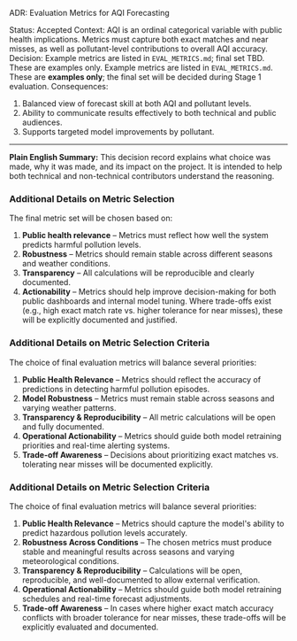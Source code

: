 ADR: Evaluation Metrics for AQI Forecasting

Status: Accepted
Context: AQI is an ordinal categorical variable with public health implications. Metrics must capture both exact matches and near misses, as well as pollutant-level contributions to overall AQI accuracy.
Decision:
Example metrics are listed in `EVAL_METRICS.md`; final set TBD. These are examples only.
Example metrics are listed in `EVAL_METRICS.md`. These are **examples only**; the final set will be decided during Stage 1 evaluation.
Consequences:
1. Balanced view of forecast skill at both AQI and pollutant levels.
2. Ability to communicate results effectively to both technical and public audiences.
3. Supports targeted model improvements by pollutant.

---
**Plain English Summary:**
This decision record explains what choice was made, why it was made, and its impact on the project.
It is intended to help both technical and non-technical contributors understand the reasoning.


### Additional Details on Metric Selection
The final metric set will be chosen based on:
1. **Public health relevance** – Metrics must reflect how well the system predicts harmful pollution levels.
2. **Robustness** – Metrics should remain stable across different seasons and weather conditions.
3. **Transparency** – All calculations will be reproducible and clearly documented.
4. **Actionability** – Metrics should help improve decision-making for both public dashboards and internal model tuning.
Where trade-offs exist (e.g., high exact match rate vs. higher tolerance for near misses), these will be explicitly documented and justified.

### Additional Details on Metric Selection Criteria
The choice of final evaluation metrics will balance several priorities:
1. **Public Health Relevance** – Metrics should reflect the accuracy of predictions in detecting harmful pollution episodes.
2. **Model Robustness** – Metrics must remain stable across seasons and varying weather patterns.
3. **Transparency & Reproducibility** – All metric calculations will be open and fully documented.
4. **Operational Actionability** – Metrics should guide both model retraining priorities and real-time alerting systems.
5. **Trade-off Awareness** – Decisions about prioritizing exact matches vs. tolerating near misses will be documented explicitly.


### Additional Details on Metric Selection Criteria
The choice of final evaluation metrics will balance several priorities:
1. **Public Health Relevance** – Metrics should capture the model's ability to predict hazardous pollution levels accurately.
2. **Robustness Across Conditions** – The chosen metrics must produce stable and meaningful results across seasons and varying meteorological conditions.
3. **Transparency & Reproducibility** – Calculations will be open, reproducible, and well-documented to allow external verification.
4. **Operational Actionability** – Metrics should guide both model retraining schedules and real-time forecast adjustments.
5. **Trade-off Awareness** – In cases where higher exact match accuracy conflicts with broader tolerance for near misses, these trade-offs will be explicitly evaluated and documented.
